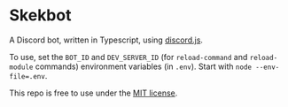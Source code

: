 
# Skekbot

A Discord bot, written in Typescript, using [discord.js](https://github.com/discordjs/discord.js).

To use, set the `BOT_ID` and `DEV_SERVER_ID` (for `reload-command` and `reload-module` commands) environment variables (in `.env`). Start with `node --env-file=.env`.

This repo is free to use under the [MIT license](LICENSE.md).
